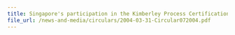 ```yaml
---
title: Singapore's participation in the Kimberley Process Certification Scheme
file_url: /news-and-media/circulars/2004-03-31-Circular072004.pdf
---
```

